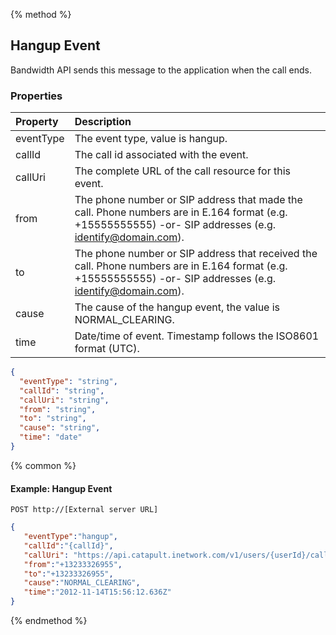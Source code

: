 {% method %}
## Hangup Event
Bandwidth API sends this message to the application when the call ends.

### Properties
| Property  | Description                                                                                                                                                  |
|:----------|:-------------------------------------------------------------------------------------------------------------------------------------------------------------|
| eventType | The event type, value is hangup.                                                                                                                             |
| callId    | The call id associated with the event.                                                                                                                       |
| callUri   | The complete URL of the call resource for this event.                                                                                                        |
| from      | The phone number or SIP address that made the call. Phone numbers are in E.164 format (e.g. +15555555555) -or- SIP addresses (e.g. identify@domain.com).     |
| to        | The phone number or SIP address that received the call. Phone numbers are in E.164 format (e.g. +15555555555) -or- SIP addresses (e.g. identify@domain.com). |
| cause     | The cause of the hangup event, the value is NORMAL\_CLEARING.                                                                                                |
| time      | Date/time of event. Timestamp follows the ISO8601 format (UTC).                                                                                              |

```json
{
  "eventType": "string",
  "callId": "string",
  "callUri": "string",
  "from": "string",
  "to": "string",
  "cause": "string",
  "time": "date"
}
```
{% common %}

#### Example: Hangup Event

```
POST http://[External server URL]
```

```json
{
   "eventType":"hangup",
   "callId":"{callId}",
   "callUri": "https://api.catapult.inetwork.com/v1/users/{userId}/calls/{callId}",
   "from":"+13233326955",
   "to":"+13233326955",
   "cause":"NORMAL_CLEARING",
   "time":"2012-11-14T15:56:12.636Z"
}
```
{% endmethod %}
